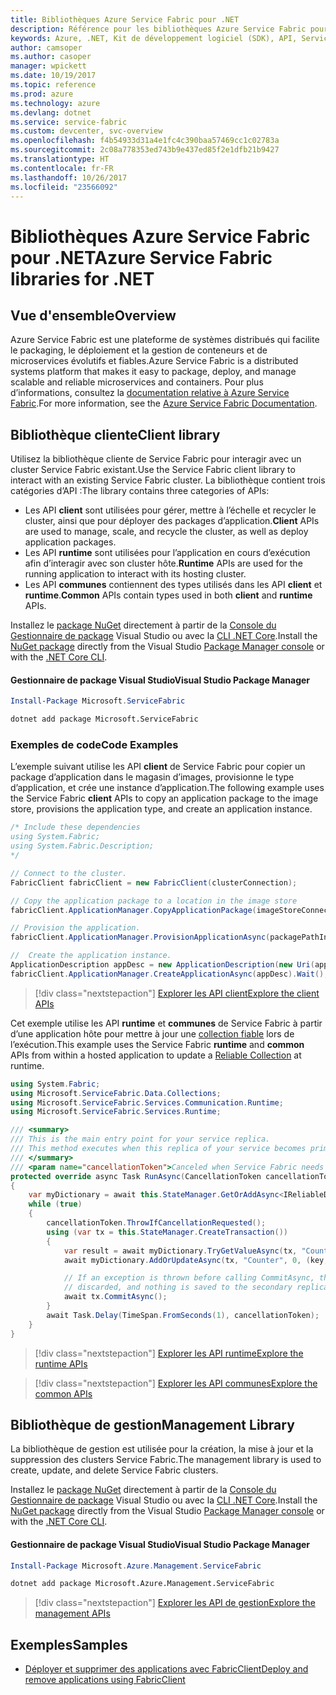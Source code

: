 ```yaml
---
title: Bibliothèques Azure Service Fabric pour .NET
description: Référence pour les bibliothèques Azure Service Fabric pour .NET
keywords: Azure, .NET, Kit de développement logiciel (SDK), API, Service Fabric
author: camsoper
ms.author: casoper
manager: wpickett
ms.date: 10/19/2017
ms.topic: reference
ms.prod: azure
ms.technology: azure
ms.devlang: dotnet
ms.service: service-fabric
ms.custom: devcenter, svc-overview
ms.openlocfilehash: f4b54933d31a4e1fc4c390baa57469cc1c02783a
ms.sourcegitcommit: 2c08a778353ed743b9e437ed85f2e1dfb21b9427
ms.translationtype: HT
ms.contentlocale: fr-FR
ms.lasthandoff: 10/26/2017
ms.locfileid: "23566092"
---
```

# <a name="azure-service-fabric-libraries-for-net"></a><span data-ttu-id="4fa79-104">Bibliothèques Azure Service Fabric pour .NET</span><span class="sxs-lookup"><span data-stu-id="4fa79-104">Azure Service Fabric libraries for .NET</span></span>

## <a name="overview"></a><span data-ttu-id="4fa79-105">Vue d'ensemble</span><span class="sxs-lookup"><span data-stu-id="4fa79-105">Overview</span></span>

<span data-ttu-id="4fa79-106">Azure Service Fabric est une plateforme de systèmes distribués qui facilite le packaging, le déploiement et la gestion de conteneurs et de microservices évolutifs et fiables.</span><span class="sxs-lookup"><span data-stu-id="4fa79-106">Azure Service Fabric is a distributed systems platform that makes it easy to package, deploy, and manage scalable and reliable microservices and containers.</span></span>  <span data-ttu-id="4fa79-107">Pour plus d’informations, consultez la [documentation relative à Azure Service Fabric](/azure/service-fabric/).</span><span class="sxs-lookup"><span data-stu-id="4fa79-107">For more information, see the [Azure Service Fabric Documentation](/azure/service-fabric/).</span></span>

## <a name="client-library"></a><span data-ttu-id="4fa79-108">Bibliothèque cliente</span><span class="sxs-lookup"><span data-stu-id="4fa79-108">Client library</span></span>

<span data-ttu-id="4fa79-109">Utilisez la bibliothèque cliente de Service Fabric pour interagir avec un cluster Service Fabric existant.</span><span class="sxs-lookup"><span data-stu-id="4fa79-109">Use the Service Fabric client library to interact with an existing Service Fabric cluster.</span></span>  <span data-ttu-id="4fa79-110">La bibliothèque contient trois catégories d’API :</span><span class="sxs-lookup"><span data-stu-id="4fa79-110">The library contains three categories of APIs:</span></span>

* <span data-ttu-id="4fa79-111">Les API **client** sont utilisées pour gérer, mettre à l’échelle et recycler le cluster, ainsi que pour déployer des packages d’application.</span><span class="sxs-lookup"><span data-stu-id="4fa79-111">**Client** APIs are used to manage, scale, and recycle the cluster, as well as deploy application packages.</span></span>
* <span data-ttu-id="4fa79-112">Les API **runtime** sont utilisées pour l’application en cours d’exécution afin d’interagir avec son cluster hôte.</span><span class="sxs-lookup"><span data-stu-id="4fa79-112">**Runtime** APIs are used for the running application to interact with its hosting cluster.</span></span>
* <span data-ttu-id="4fa79-113">Les API **communes** contiennent des types utilisés dans les API **client** et **runtime**.</span><span class="sxs-lookup"><span data-stu-id="4fa79-113">**Common** APIs contain types used in both **client** and **runtime** APIs.</span></span>

<span data-ttu-id="4fa79-114">Installez le [package NuGet](https://www.nuget.org/packages/Microsoft.ServiceFabric) directement à partir de la [Console du Gestionnaire de package][PackageManager] Visual Studio ou avec la [CLI .NET Core][DotNetCLI].</span><span class="sxs-lookup"><span data-stu-id="4fa79-114">Install the [NuGet package](https://www.nuget.org/packages/Microsoft.ServiceFabric) directly from the Visual Studio [Package Manager console][PackageManager] or with the [.NET Core CLI][DotNetCLI].</span></span>

#### <a name="visual-studio-package-manager"></a><span data-ttu-id="4fa79-115">Gestionnaire de package Visual Studio</span><span class="sxs-lookup"><span data-stu-id="4fa79-115">Visual Studio Package Manager</span></span>

```powershell
Install-Package Microsoft.ServiceFabric
```

```bash
dotnet add package Microsoft.ServiceFabric
```

### <a name="code-examples"></a><span data-ttu-id="4fa79-116">Exemples de code</span><span class="sxs-lookup"><span data-stu-id="4fa79-116">Code Examples</span></span>

<span data-ttu-id="4fa79-117">L’exemple suivant utilise les API **client** de Service Fabric pour copier un package d’application dans le magasin d’images, provisionne le type d’application, et crée une instance d’application.</span><span class="sxs-lookup"><span data-stu-id="4fa79-117">The following example uses the Service Fabric **client** APIs to copy an application package to the image store, provisions the application type, and create an application instance.</span></span>

```csharp
/* Include these dependencies
using System.Fabric;
using System.Fabric.Description;
*/

// Connect to the cluster.
FabricClient fabricClient = new FabricClient(clusterConnection);

// Copy the application package to a location in the image store
fabricClient.ApplicationManager.CopyApplicationPackage(imageStoreConnectionString, packagePath, packagePathInImageStore);

// Provision the application.
fabricClient.ApplicationManager.ProvisionApplicationAsync(packagePathInImageStore).Wait();

//  Create the application instance.
ApplicationDescription appDesc = new ApplicationDescription(new Uri(appName), appType, appVersion);
fabricClient.ApplicationManager.CreateApplicationAsync(appDesc).Wait();
```

> [!div class="nextstepaction"]
> [<span data-ttu-id="4fa79-118">Explorer les API client</span><span class="sxs-lookup"><span data-stu-id="4fa79-118">Explore the client APIs</span></span>](/dotnet/api/overview/azure/servicefabric/client)

<span data-ttu-id="4fa79-119">Cet exemple utilise les API **runtime** et **communes** de Service Fabric à partir d’une application hôte pour mettre à jour une [collection fiable](/azure/service-fabric/service-fabric-reliable-services-reliable-collections) lors de l’exécution.</span><span class="sxs-lookup"><span data-stu-id="4fa79-119">This example uses the Service Fabric **runtime** and **common** APIs from within a hosted application to update a [Reliable Collection](/azure/service-fabric/service-fabric-reliable-services-reliable-collections) at runtime.</span></span>

```csharp
using System.Fabric;
using Microsoft.ServiceFabric.Data.Collections;
using Microsoft.ServiceFabric.Services.Communication.Runtime;
using Microsoft.ServiceFabric.Services.Runtime;

/// <summary>
/// This is the main entry point for your service replica.
/// This method executes when this replica of your service becomes primary and has write status.
/// </summary>
/// <param name="cancellationToken">Canceled when Service Fabric needs to shut down this service replica.</param>
protected override async Task RunAsync(CancellationToken cancellationToken)
{
    var myDictionary = await this.StateManager.GetOrAddAsync<IReliableDictionary<string, long>>("myDictionary");
    while (true)
    {
        cancellationToken.ThrowIfCancellationRequested();
        using (var tx = this.StateManager.CreateTransaction())
        {
            var result = await myDictionary.TryGetValueAsync(tx, "Counter");
            await myDictionary.AddOrUpdateAsync(tx, "Counter", 0, (key, value) => ++value);

            // If an exception is thrown before calling CommitAsync, the transaction aborts, all changes are
            // discarded, and nothing is saved to the secondary replicas.
            await tx.CommitAsync();
        }
        await Task.Delay(TimeSpan.FromSeconds(1), cancellationToken);
    }
}
```

> [!div class="nextstepaction"]
> [<span data-ttu-id="4fa79-120">Explorer les API runtime</span><span class="sxs-lookup"><span data-stu-id="4fa79-120">Explore the runtime APIs</span></span>](/dotnet/api/overview/azure/servicefabric/runtime)

> [!div class="nextstepaction"]
> [<span data-ttu-id="4fa79-121">Explorer les API communes</span><span class="sxs-lookup"><span data-stu-id="4fa79-121">Explore the common APIs</span></span>](/dotnet/api/overview/azure/servicefabric/common)

## <a name="management-library"></a><span data-ttu-id="4fa79-122">Bibliothèque de gestion</span><span class="sxs-lookup"><span data-stu-id="4fa79-122">Management Library</span></span>

<span data-ttu-id="4fa79-123">La bibliothèque de gestion est utilisée pour la création, la mise à jour et la suppression des clusters Service Fabric.</span><span class="sxs-lookup"><span data-stu-id="4fa79-123">The management library is used to create, update, and delete Service Fabric clusters.</span></span>

<span data-ttu-id="4fa79-124">Installez le [package NuGet](https://www.nuget.org/packages/Microsoft.Azure.Management.ServiceFabric) directement à partir de la [Console du Gestionnaire de package][PackageManager] Visual Studio ou avec la [CLI .NET Core][DotNetCLI].</span><span class="sxs-lookup"><span data-stu-id="4fa79-124">Install the [NuGet package](https://www.nuget.org/packages/Microsoft.Azure.Management.ServiceFabric) directly from the Visual Studio [Package Manager console][PackageManager] or with the [.NET Core CLI][DotNetCLI].</span></span>

#### <a name="visual-studio-package-manager"></a><span data-ttu-id="4fa79-125">Gestionnaire de package Visual Studio</span><span class="sxs-lookup"><span data-stu-id="4fa79-125">Visual Studio Package Manager</span></span>

```powershell
Install-Package Microsoft.Azure.Management.ServiceFabric
```

```bash
dotnet add package Microsoft.Azure.Management.ServiceFabric
```

> [!div class="nextstepaction"]
> [<span data-ttu-id="4fa79-126">Explorer les API de gestion</span><span class="sxs-lookup"><span data-stu-id="4fa79-126">Explore the management APIs</span></span>](/dotnet/api/overview/azure/servicefabric/management)

## <a name="samples"></a><span data-ttu-id="4fa79-127">Exemples</span><span class="sxs-lookup"><span data-stu-id="4fa79-127">Samples</span></span>

* [<span data-ttu-id="4fa79-128">Déployer et supprimer des applications avec FabricClient</span><span class="sxs-lookup"><span data-stu-id="4fa79-128">Deploy and remove applications using FabricClient</span></span>](/azure/service-fabric/service-fabric-deploy-remove-applications-fabricclient)

[PackageManager]: https://docs.microsoft.com/nuget/tools/package-manager-console
[DotNetCLI]: https://docs.microsoft.com/dotnet/core/tools/dotnet-add-package
